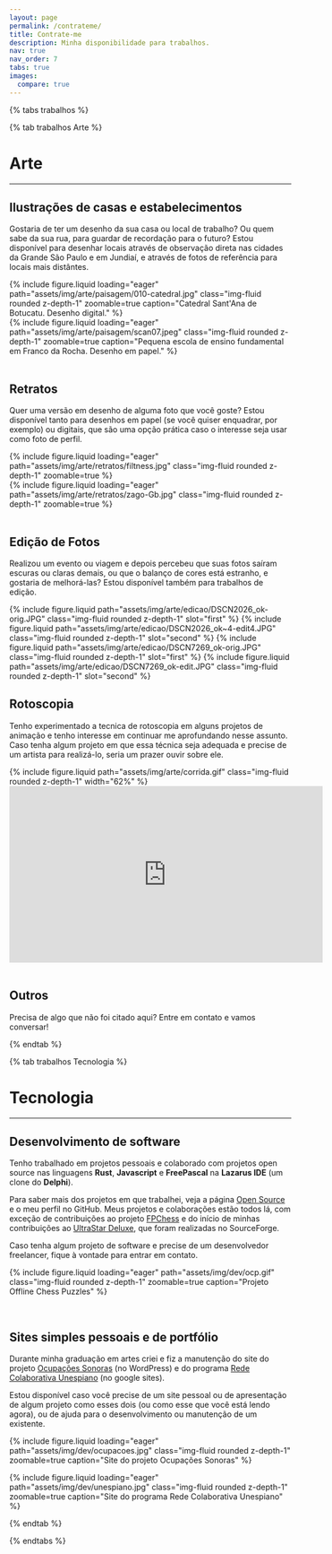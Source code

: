 ```yaml
---
layout: page
permalink: /contrateme/
title: Contrate-me
description: Minha disponibilidade para trabalhos.
nav: true
nav_order: 7
tabs: true
images:
  compare: true
---
```

{% tabs trabalhos %}

{% tab trabalhos Arte %}

# Arte

----

## Ilustrações de casas e estabelecimentos

Gostaria de ter um desenho da sua casa ou local de trabalho? Ou quem sabe da sua rua, para guardar de recordação para o futuro? Estou disponível para desenhar locais através de observação direta nas cidades da Grande São Paulo e em Jundiaí, e através de fotos de referência para locais mais distântes.

<div class="row mt-3">
    <div class="col-sm mt-3 mt-md-0">
        {% include figure.liquid loading="eager" path="assets/img/arte/paisagem/010-catedral.jpg" class="img-fluid rounded z-depth-1" zoomable=true caption="Catedral Sant'Ana de Botucatu. Desenho digital." %}
    </div>
    <div class="col-sm mt-3 mt-md-0">
        {% include figure.liquid loading="eager" path="assets/img/arte/paisagem/scan07.jpeg" class="img-fluid rounded z-depth-1" zoomable=true caption="Pequena escola de ensino fundamental em Franco da Rocha. Desenho em papel." %}
    </div>
</div>

<br>

## Retratos

Quer uma versão em desenho de alguma foto que você goste? Estou disponível tanto para desenhos em papel (se você quiser enquadrar, por exemplo) ou digitais, que são uma opção prática caso o interesse seja usar como foto de perfil.

<div class="row mt-3">
    <div class="col-sm mt-3 mt-md-0">
        {% include figure.liquid loading="eager" path="assets/img/arte/retratos/filtness.jpg" class="img-fluid rounded z-depth-1" zoomable=true %}
    </div>
    <div class="col-sm mt-3 mt-md-0">
        {% include figure.liquid loading="eager" path="assets/img/arte/retratos/zago-Gb.jpg" class="img-fluid rounded z-depth-1" zoomable=true %}
    </div>
</div>

<br>

## Edição de Fotos

Realizou um evento ou viagem e depois percebeu que suas fotos saíram escuras ou claras demais, ou que o balanço de cores está estranho, e gostaria de melhorá-las? Estou disponível também para trabalhos de edição.

<img-comparison-slider>
  {% include figure.liquid path="assets/img/arte/edicao/DSCN2026_ok-orig.JPG" class="img-fluid rounded z-depth-1" slot="first" %}
  {% include figure.liquid path="assets/img/arte/edicao/DSCN2026_ok~4-edit4.JPG" class="img-fluid rounded z-depth-1" slot="second" %}
</img-comparison-slider>

<img-comparison-slider>
  {% include figure.liquid path="assets/img/arte/edicao/DSCN7269_ok-orig.JPG" class="img-fluid rounded z-depth-1" slot="first" %}
  {% include figure.liquid path="assets/img/arte/edicao/DSCN7269_ok-edit.JPG" class="img-fluid rounded z-depth-1" slot="second" %}
</img-comparison-slider>

<br>

## Rotoscopia

Tenho experimentado a tecnica de rotoscopia em alguns projetos de animação e tenho interesse em continuar me aprofundando nesse assunto. Caso tenha algum projeto em que essa técnica seja adequada e precise de um artista para realizá-lo, seria um prazer ouvir sobre ele.

<div class="row mt-3">
    <div class="col-sm mt-3 mt-md-0">
        {% include figure.liquid path="assets/img/arte/corrida.gif" class="img-fluid rounded z-depth-1" width="62%" %}
    </div>
    <div class="col-sm mt-3 mt-md-0">
      <iframe width="560" height="315" src="https://www.youtube.com/embed/NsPOq4QZtak?si=wvJ-vAYW9Xy0OCuu" title="YouTube video player" frameborder="0" allow="accelerometer; autoplay; clipboard-write; encrypted-media; gyroscope; picture-in-picture; web-share" referrerpolicy="strict-origin-when-cross-origin" allowfullscreen></iframe>
    </div>
</div>

<br>

## Outros

Precisa de algo que não foi citado aqui? Entre em contato e vamos conversar!

{% endtab %}

{% tab trabalhos Tecnologia %}

# Tecnologia

----

## Desenvolvimento de software

Tenho trabalhado em projetos pessoais e colaborado com projetos open source nas linguagens **Rust**, **Javascript** e **FreePascal** na **Lazarus IDE** (um clone do **Delphi**).

Para saber mais dos projetos em que trabalhei, veja a página [Open Source](/repositories) e o meu perfil no GitHub. Meus projetos e colaborações estão todos lá, com exceção de contribuições ao projeto [FPChess](https://wiki.freepascal.org/fpChess) e do início de minhas contribuições ao [UltraStar Deluxe](https://usdx.eu/), que foram realizadas no SourceForge.

Caso tenha algum projeto de software e precise de um desenvolvedor freelancer, fique à vontade para entrar em contato.

{% include figure.liquid loading="eager" path="assets/img/dev/ocp.gif" class="img-fluid rounded z-depth-1" zoomable=true caption="Projeto Offline Chess Puzzles" %}

<br>

## Sites simples pessoais e de portfólio

Durante minha graduação em artes criei e fiz a manutenção do site do projeto [Ocupações Sonoras](https://ocupacoessonoras.wordpress.com/) (no WordPress) e do programa [Rede Colaborativa Unespiano](https://sites.google.com/unesp.br/redeunespiano/home) (no google sites).

Estou disponível caso você precise de um site pessoal ou de apresentação de algum projeto como esses dois (ou como esse que você está lendo agora), ou de ajuda para o desenvolvimento ou manutenção de um existente.

{% include figure.liquid loading="eager" path="assets/img/dev/ocupacoes.jpg" class="img-fluid rounded z-depth-1" zoomable=true caption="Site do projeto Ocupações Sonoras" %}

{% include figure.liquid loading="eager" path="assets/img/dev/unespiano.jpg" class="img-fluid rounded z-depth-1" zoomable=true caption="Site do programa Rede Colaborativa Unespiano" %}


{% endtab %}

{% endtabs %}
